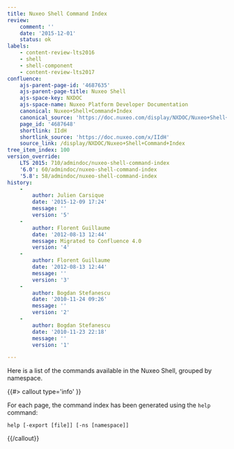 ```yaml
---
title: Nuxeo Shell Command Index
review:
    comment: ''
    date: '2015-12-01'
    status: ok
labels:
    - content-review-lts2016
    - shell
    - shell-component
    - content-review-lts2017
confluence:
    ajs-parent-page-id: '4687635'
    ajs-parent-page-title: Nuxeo Shell
    ajs-space-key: NXDOC
    ajs-space-name: Nuxeo Platform Developer Documentation
    canonical: Nuxeo+Shell+Command+Index
    canonical_source: 'https://doc.nuxeo.com/display/NXDOC/Nuxeo+Shell+Command+Index'
    page_id: '4687648'
    shortlink: IIdH
    shortlink_source: 'https://doc.nuxeo.com/x/IIdH'
    source_link: /display/NXDOC/Nuxeo+Shell+Command+Index
tree_item_index: 100
version_override:
    LTS 2015: 710/admindoc/nuxeo-shell-command-index
    '6.0': 60/admindoc/nuxeo-shell-command-index
    '5.8': 58/admindoc/nuxeo-shell-command-index
history:
    - 
        author: Julien Carsique
        date: '2015-12-09 17:24'
        message: ''
        version: '5'
    - 
        author: Florent Guillaume
        date: '2012-08-13 12:44'
        message: Migrated to Confluence 4.0
        version: '4'
    - 
        author: Florent Guillaume
        date: '2012-08-13 12:44'
        message: ''
        version: '3'
    - 
        author: Bogdan Stefanescu
        date: '2010-11-24 09:26'
        message: ''
        version: '2'
    - 
        author: Bogdan Stefanescu
        date: '2010-11-23 22:18'
        message: ''
        version: '1'

---
```

Here is a list of the commands&nbsp;available in the Nuxeo Shell, grouped by namespace.

{{#> callout type='info' }}

For each page, the command index has been generated using the&nbsp;`help` command:

```
help [-export [file]] [-ns [namespace]]
```

{{/callout}}
